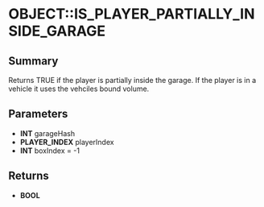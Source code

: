 # OBJECT::IS_PLAYER_PARTIALLY_INSIDE_GARAGE

## Summary
Returns TRUE if the player is partially inside the garage.  If the player is in a vehicle it uses the vehciles bound volume.

## Parameters
* **INT** garageHash
* **PLAYER_INDEX** playerIndex
* **INT** boxIndex = -1

## Returns
* **BOOL**